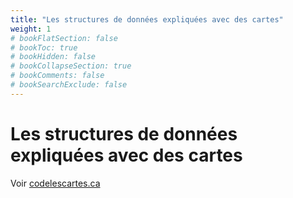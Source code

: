 ```yaml
---
title: "Les structures de données expliquées avec des cartes"
weight: 1
# bookFlatSection: false
# bookToc: true
# bookHidden: false
# bookCollapseSection: true
# bookComments: false
# bookSearchExclude: false
---
```


# Les structures de données expliquées avec des cartes

Voir <a href="https://codelescartes.ca/">codelescartes.ca</a>

